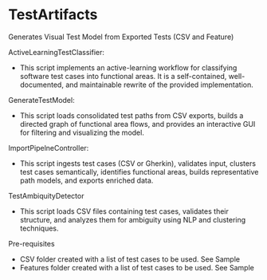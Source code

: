 # TestArtifacts
Generates Visual Test Model from Exported Tests (CSV and Feature)

ActiveLearningTestClassifier: 
- This script implements an active-learning workflow for classifying software
test cases into functional areas. It is a self-contained, well-documented,
and maintainable rewrite of the provided implementation.

GenerateTestModel:
- This script loads consolidated test paths from CSV exports,
builds a directed graph of functional area flows, and provides
an interactive GUI for filtering and visualizing the model.

ImportPipelneController:
- This script ingests test cases (CSV or Gherkin), validates input,
clusters test cases semantically, identifies functional areas,
builds representative path models, and exports enriched data.

TestAmbiquityDetector
- This script loads CSV files containing test cases, validates their structure,
and analyzes them for ambiguity using NLP and clustering techniques.

Pre-requisites
- CSV folder created with a list of test cases to be used.  See Sample
- Features folder created with a list of test cases to be used.  See Sample

